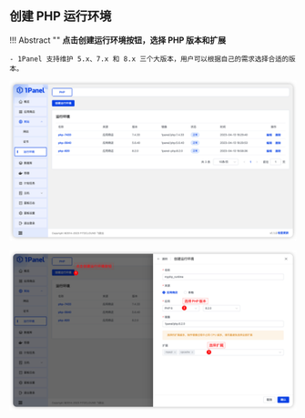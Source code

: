 
## 创建 PHP 运行环境

!!! Abstract ""
    **点击创建运行环境按钮，选择 PHP 版本和扩展**

    - 1Panel 支持维护 5.x、7.x 和 8.x 三个大版本，用户可以根据自己的需求选择合适的版本。

![img.png](../../img/websites/runtime_list.png)

![img.png](../../img/websites/runtime_create.png)
